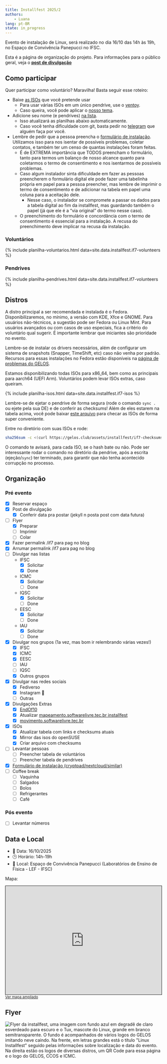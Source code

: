 ```yaml
---
title: Installfest 2025/2
authors:
    - Luana
lang: pt-BR
state: in_progress
---
```


Evento de instalação de Linux, será realizado no dia 16/10 das 14h às 19h, no Espaço de Convivência Panepucci no IFSC.

Esta é a página de organização do projeto. Para informações para o público geral, veja o [**post de divulgação**](/2025/09/25/installfest-2025-2.html)

## Como participar

Quer participar como voluntário? Maravilha! Basta seguir esse roteiro:

- Baixe [as ISOs](#distros) que você pretende usar
    - Para usar várias ISOs em um único pendrive, use o [ventoy](https://ventoy.net).
    - Caso queira, você pode aplicar o [nosso tema](https://github.com/gelos-icmc/tema-ventoy).
- Adicione seu nome (e pendrives) [na lista](https://github.com/gelos-icmc/monorepo/blob/main/site/src/_data/installfest/if7-volunteers.yml).
    - Isso atualizará as planilhas abaixo automaticamente.
    - Caso você tenha dificuldade com git, basta pedir no [telegram](https://telegram.gelos.club) que alguém faça por você.
- Lembre de pedir que a pessoa preencha o [formulário de instalação](https://cryptpad.fr/form/#/2/form/view/LF+2HH4f+VxOdbzd0cjH3YuUIF+VDAjc9E0ewlZPSUI/). Utilizamos isso para nos isentar de possíveis problemas, coletar contatos, e também ter um censo de quantas instalações foram feitas.
  - É de EXTREMA importância que TODOS preencham o formulário, tanto para termos um balanço de nosso alcance quanto para coletarmos o termo de consentimento e nos isentarmos de possíveis problemas.
  - Caso algum instalador sinta dificuldade em fazer as pessoas preencherem o formulário digital ele pode fazer uma tabelinha própria em papel para a pessoa preencher, mas lembre de imprimir o termo de consentimento e de adicionar na tabela em papel uma coluna para a aceitação dele.
    - Nesse caso, o instalador se compromete a passar os dados para a tabela digital ao fim da installfest, mas guardando também o papel (já que ele é a “via original” do termo nesse caso).
  - O preenchimento do formulário e concordância com o termo de consentimento é essencial para a instalação. A recusa do preenchimento deve implicar na recusa da instalação.


### Voluntários

{% include planilha-voluntarios.html data=site.data.installfest.if7-volunteers %}

### Pendrives

{% include planilha-pendrives.html data=site.data.installfest.if7-volunteers %}


## Distros

A distro principal a ser recomendada e instalada é o Fedora.
Disponibilizaremos, no mínimo, a versão com KDE, Xfce e GNOME. Para usuários
não-técnicos, a sugestão pode ser Fedora ou Linux Mint. Para usuários
avançados ou com casos de uso especiais, fica a critério do voluntário qual sugerir. É importante lembrar
que iniciantes são prioridade no evento.

Lembre-se de instalar os drivers necessários, além de configurar um sistema 
de snapshots (Snapper, TimeShift, etc) caso não venha por padrão. Recursos para 
essas instalações no Fedora estão disponíveis na 
[página de problemas do GELOS](https://gelos.club/pobremas).

Estamos disponibilizando todas ISOs para x86_64, bem como as
principais para aarch64 (UEFI Arm). Voluntários podem levar ISOs extras,
caso queiram.

{% include planilha-isos.html data=site.data.installfest.if7-isos %}

Lembre-se de ejetar o pendrive de forma 
segura (rode o comando `sync .` ou ejete pela sua DE) e de conferir as checksums! 
Além de eles estarem na tabela acima, você pode
baixar [este arquivo](/assets/installfest/if7-checksums.sha256) para checar as ISOs de
forma super conveniente.

Entre no diretório com suas ISOs e rode:

```bash
sha256sum -c <(curl https://gelos.club/assets/installfest/if7-checksums.sha256)
```

O comando te avisará, para cada ISO, se o hash bate ou não. Pode
ser interessante rodar o comando no diretório da pendrive, após a escrita (ejeção/`sync`) ter terminado, para garantir que não tenha acontecido corrupção no processo.

## Organização

### Pré evento

- [x] Reservar espaço
- [x] Post de divulgação
    - [x] Conferir data pra postar (jekyll n posta post com data futura)
- [ ] Flyer
    - [x] Preparar
    - [ ] Imprimir
    - [ ] Colar
- [x] Fazer permalink /if7 para pag no blog
- [x] Arrumar permalink /if7 para pag no blog
- [ ] Divulgar nas listas
    - IFSC
      - [x] Solicitar
      - [x] Done
    - ICMC
      - [x] Solicitar
      - [ ] Done
    - IQSC
      - [x] Solicitar
      - [ ] Done
    - EESC
      - [x] Solicitar
      - [ ] Done
    - IAU
      - [x] Solicitar
      - [ ] Done
- [x] Divulgar nos grupos (1a vez, mas bom ir relembrando várias vezes!)
    - [x] IFSC
    - [x] ICMC
    - [x] EESC
    - [ ] IAU
    - [ ] IQSC
    - [x] Outros grupos
- [x] Divulgar nas redes sociais
    - [x] Fediverso
    - [x] Instagram 🤢
    - [ ] Outras
- [x] Divulgações Extras
    - [x] [EndOf10](https://endof10.org/events/)
    - [x] Atualizar [mapeamento.softwarelivre.tec.br installfest](https://mapeamento.softwarelivre.tec.br/locais/gelos-linux-installfest/)
    - [x] [movimento.softwarelivre.tec.br](https://movimento.softwarelivre.tec.br/eventos/)
- [x] ISOs
    - [x] Atualizar tabela com links e checksums atuais
    - [x] Mirror das isos do openSUSE
    - [x] Criar arquivo com checksums
- [ ] Levantar pessoas
    - [ ] Preencher tabela de voluntários
    - [ ] Preencher tabela de pendrives
- [x] [Formulário de instalação (cryptpad/nextcloud/similar)](https://cryptpad.fr/form/#/2/form/view/LF+2HH4f+VxOdbzd0cjH3YuUIF+VDAjc9E0ewlZPSUI/)
- [ ] Coffee break
    - [ ] Vaquinha
    - [ ] Salgados
    - [ ] Bolos
    - [ ] Refrigerantes
    - [ ] Café

### Pós evento

- [ ] Levantar números

## Data e Local

- 📅 Data: 16/10/2025
- 🕒 Horário: 14h-19h
- 📍 Local: Espaço de Convivência Panepucci (Laboratórios de Ensino de Física - LEF - IFSC)

Mapa:

<iframe height="350" src="https://www.openstreetmap.org/export/embed.html?bbox=-47.89995610713959%2C-22.00916843492556%2C-47.89593011140824%2C-22.00697511320812&amp;layer=mapnik&amp;marker=-22.008071778308917%2C-47.89794445037842" style="border: 1px solid black; width: 100%"></iframe><br/><small><a href="https://www.openstreetmap.org/?mlat=-22.008072&amp;mlon=-47.897944#map=19/-22.008072/-47.897943&amp;layers=N">Ver mapa ampliado</a></small>

## Flyer

![Flyer da installfest, uma imagem com fundo azul em degradê de claro esverdeado para escuro e o Tux, mascote do Linux, grande em branco semitransparente. O fundo é acompanhados de vários logos do GELOS imitando neve caindo. Na frente, em letras grandes está o título "Linux Installfest" seguido pelas informações sobre localização e data do evento. Na direita estão os logos de diversas distros, um QR Code para essa página e o logo do GELOS, CCOS e ICMC.](/assets/static/installfest/GELOS-Installfest-2025-2.png)

